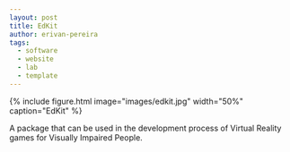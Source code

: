 ```yaml
---
layout: post
title: EdKit
author: erivan-pereira
tags:
  - software
  - website
  - lab
  - template
---
```


{%
  include figure.html
  image="images/edkit.jpg"
  width="50%"
  caption="EdKit"
%}

A package that can be used in the development process of Virtual Reality games for Visually Impaired People.